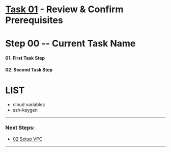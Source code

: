# [Task 01](./) - Review & Confirm Prerequisites
# Step 00 -- Current Task Name
#### 01\. First Task Step
#### 02\. Second Task Step

# LIST
  - cloud variables
  - ssh-keygen

---------------------------------------------------------------------------------
### Next Steps:
  + [02 Setup VPC]
--------------------------------------------------------------------------------
[02 Setup VPC]:../manual/02_SetupVPC.md

